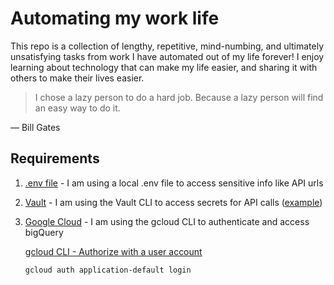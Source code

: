 # Automating my work life

This repo is a collection of lengthy, repetitive, mind-numbing, and ultimately unsatisfying tasks from work I have automated out of my life forever! I enjoy learning about technology that can make my life easier, and sharing it with others to make their lives easier.

> I chose a lazy person to do a hard job. Because a lazy person will find an easy way to do it.

— Bill Gates

## Requirements

1. [.env file](https://www.npmjs.com/package/dotenv) - I am using a local .env file to access sensitive info like API urls

2. [Vault](https://developer.hashicorp.com/vault/downloads) - I am using the Vault CLI to access secrets for API calls ([example](./functions/Auth.js))

3. [Google Cloud](https://cloud.google.com/sdk/docs/install#mac) - I am using the gcloud CLI to authenticate and access bigQuery

   [gcloud CLI - Authorize with a user account](https://cloud.google.com/sdk/docs/authorizing#authorize_with_a_user_account)

   ```bash
   gcloud auth application-default login
   ```
